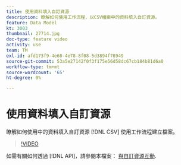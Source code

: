 ```yaml
---
title: 使用資料填入自訂資源
description: 瞭解如何使用工作流程，以CSV檔案中的資料填入自訂資源。
feature: Data Model
kt: 3003
thumbnail: 27714.jpg
doc-type: feature video
activity: use
team: TM
exl-id: afd173f9-4e60-4e78-8f08-5d3894f78949
source-git-commit: 53a5e27142f0f3f175e56d58dc67cb184b81d6a0
workflow-type: tm+mt
source-wordcount: '65'
ht-degree: 0%

---
```


# 使用資料填入自訂資源

瞭解如何使用中的資料填入自訂資源 [!DNL CSV] 使用工作流程建立檔案。

>[!VIDEO](https://video.tv.adobe.com/v/27714?quality=9)

如需有關如何透過 [!DNL API]，請參閱本檔案： [與自訂資源互動](https://experienceleague.adobe.com/docs/campaign-standard/using/working-with-apis/interacting-with-custom-resources.html).

